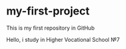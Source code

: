 # my-first-project
This is my first repository in GitHub

Hello, i study in Higher Vocational School №7

